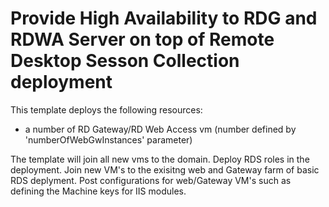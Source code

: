 # Provide High Availability to RDG and RDWA Server on top of Remote Desktop Sesson Collection deployment

This template deploys the following resources:

<ul><li>a number of RD Gateway/RD Web Access vm (number defined by 'numberOfWebGwInstances' parameter)</li></ul>

The template will join all new vms to the domain.
Deploy RDS roles in the deployment.
Join new VM's to the exisitng web and Gateway farm of basic RDS deplyment.
Post configurations for web/Gateway VM's such as defining the Machine keys for IIS modules.